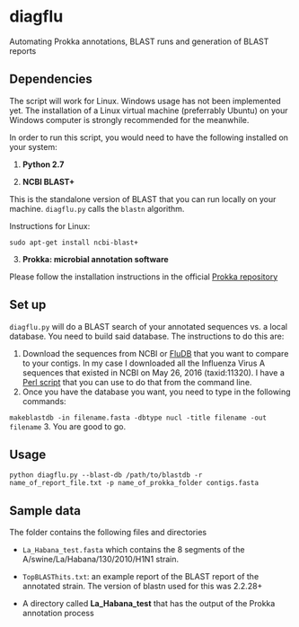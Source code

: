 # diagflu
Automating Prokka annotations, BLAST runs and generation of BLAST reports

## Dependencies

The script will work for Linux. Windows usage has not been implemented yet. The installation of a Linux virtual machine (preferrably Ubuntu) on your Windows computer is strongly recommended for the meanwhile.

In order to run this script, you would need to have the following installed on your system:

1. __Python 2.7__

2. __NCBI BLAST+__
  
  This is the standalone version of BLAST that you can run locally on your machine. `diagflu.py` calls the `blastn` algorithm.

  Instructions for Linux:

  `sudo apt-get install ncbi-blast+`
  
3. __Prokka: microbial annotation software__
  
  Please follow the installation instructions in the official [Prokka repository](https://github.com/tseemann/prokka)
  
## Set up 

`diagflu.py` will do a BLAST search of your annotated sequences vs. a local database. You need to build said database. The instructions to do this are:

1. Download the sequences from NCBI or [FluDB](fludb.org) that you want to compare to your contigs. In my case I downloaded all the Influenza Virus A sequences that existed in NCBI on May 26, 2016 (taxid:11320). I have a [Perl script](https://gist.github.com/ropolomx/1155bf740716d488f83b6f905fc2327d) that you can use to do that from the command line.
2. Once you have the database you want, you need to type in the following commands:

  `makeblastdb -in filename.fasta -dbtype nucl -title filename -out filename`
3. You are good to go.

## Usage

`python diagflu.py --blast-db /path/to/blastdb -r name_of_report_file.txt -p name_of_prokka_folder contigs.fasta`

## Sample data

The folder contains the following files and directories 

* `La_Habana_test.fasta` which contains the 8 segments of the A/swine/La/Habana/130/2010/H1N1 strain.

* `TopBLASThits.txt`: an example report of the BLAST report of the annotated strain. The version of blastn used for this was 2.2.28+ 

* A directory called __La\_Habana\_test__ that has the output of the Prokka annotation process
